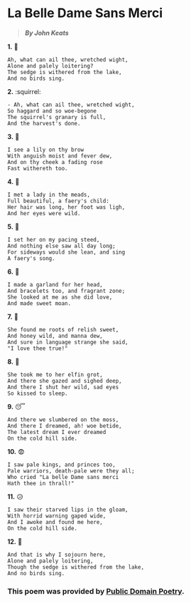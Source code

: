 # La Belle Dame Sans Merci
> **_By John Keats_**

**1.**   :ghost:

    Ah, what can ail thee, wretched wight,
    Alone and palely loitering?
    The sedge is withered from the lake,
    And no birds sing. 

**2.**   :squirrel:

    - Ah, what can ail thee, wretched wight,
    So haggard and so woe-begone
    The squirrel's granary is full, 
    And the harvest's done.

**3.**   :white_flower:

    I see a lily on thy brow
    With anguish moist and fever dew,
    And on thy cheek a fading rose
    Fast withereth too.

**4.**   :angel:

    I met a lady in the meads,
    Full beautiful, a faery's child:
    Her hair was long, her foot was ligh,
    And her eyes were wild.

**5.**   :horse:

    I set her on my pacing steed,
    And nothing else saw all day long;
    For sideways would she lean, and sing
    A faery's song.

**6.**   :couple:

    I made a garland for her head,
    And bracelets too, and fragrant zone;
    She looked at me as she did love,
    And made sweet moan.

**7.**   :couple_with_heart:

    She found me roots of relish sweet,
    And honey wild, and manna dew,
    And sure in language strange she said,
    "I love thee true!"

**8.**   :no_good:

    She took me to her elfin grot,
    And there she gazed and sighed deep,
    And there I shut her wild, sad eyes
    So kissed to sleep.

**9.**   :sleeping:

    And there we slumbered on the moss,
    And there I dreamed, ah! woe betide,
    The latest dream I ever dreamed
    On the cold hill side.

**10.**  :fearful:

    I saw pale kings, and princes too,
    Pale warriors, death-pale were they all;
    Who cried "La belle Dame sans merci
    Hath thee in thrall!"

**11.**  :disappointed_relieved:

    I saw their starved lips in the gloam,
    With horrid warning gaped wide,
    And I awoke and found me here,
    On the cold hill side.

**12.**  :ghost:

    And that is why I sojourn here,
    Alone and palely loitering,
    Though the sedge is withered from the lake,
    And no birds sing.
  
### This poem was provided by [Public Domain Poetry](http://www.public-domain-poetry.com/).
